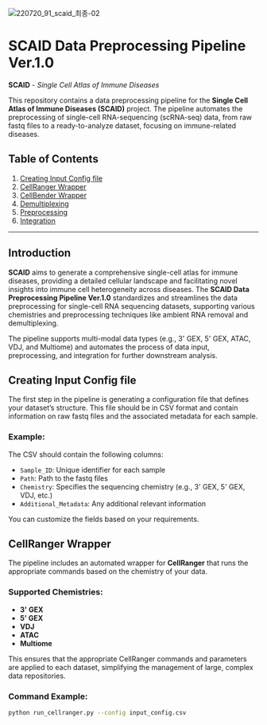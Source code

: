 ![220720_91_scaid_최종-02](https://github.com/user-attachments/assets/460f0e95-6170-4eed-8a0a-5e5550531145)

# SCAID Data Preprocessing Pipeline Ver.1.0

**SCAID** - *Single Cell Atlas of Immune Diseases*

This repository contains a data preprocessing pipeline for the **Single Cell Atlas of Immune Diseases (SCAID)** project. The pipeline automates the preprocessing of single-cell RNA-sequencing (scRNA-seq) data, from raw fastq files to a ready-to-analyze dataset, focusing on immune-related diseases.

## Table of Contents

1. [Creating Input Config file](#creating-input-config-file)
2. [CellRanger Wrapper](#cellranger-wrapper)
3. [CellBender Wrapper](#cellbender-wrapper)
4. [Demultiplexing](#demultiplexing)
5. [Preprocessing](#preprocessing)
6. [Integration](#integration)

---

## Introduction

**SCAID** aims to generate a comprehensive single-cell atlas for immune diseases, providing a detailed cellular landscape and facilitating novel insights into immune cell heterogeneity across diseases. The **SCAID Data Preprocessing Pipeline Ver.1.0** standardizes and streamlines the data preprocessing for single-cell RNA sequencing datasets, supporting various chemistries and preprocessing techniques like ambient RNA removal and demultiplexing.

The pipeline supports multi-modal data types (e.g., 3' GEX, 5' GEX, ATAC, VDJ, and Multiome) and automates the process of data input, preprocessing, and integration for further downstream analysis.

## Creating Input Config file

The first step in the pipeline is generating a configuration file that defines your dataset’s structure. This file should be in CSV format and contain information on raw fastq files and the associated metadata for each sample.

### Example:

The CSV should contain the following columns:
- `Sample_ID`: Unique identifier for each sample
- `Path`: Path to the fastq files
- `Chemistry`: Specifies the sequencing chemistry (e.g., 3' GEX, 5' GEX, VDJ, etc.)
- `Additional_Metadata`: Any additional relevant information

You can customize the fields based on your requirements.

## CellRanger Wrapper

The pipeline includes an automated wrapper for **CellRanger** that runs the appropriate commands based on the chemistry of your data.

### Supported Chemistries:
- **3' GEX**
- **5' GEX**
- **VDJ**
- **ATAC**
- **Multiome**

This ensures that the appropriate CellRanger commands and parameters are applied to each dataset, simplifying the management of large, complex data repositories.

### Command Example:

```bash
python run_cellranger.py --config input_config.csv


